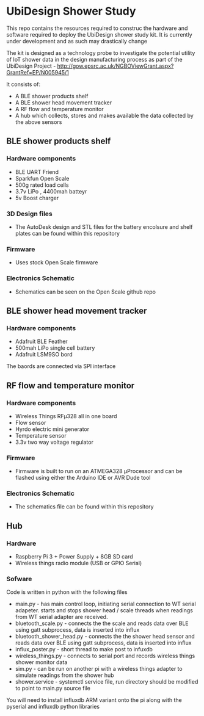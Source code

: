 # UbiDesign Shower Study
This repo contains the resources required to construc the hardware and software required to deploy the UbiDesign shower study kit. It is currently under development and as such may drastically change

The kit is designed as a technology probe to investigate the potential utility of IoT shower data in the design manufacturing process as part of the UbiDesign Project - <http://gow.epsrc.ac.uk/NGBOViewGrant.aspx?GrantRef=EP/N005945/1>

It consists of:
* A BLE shower products shelf
* A BLE shower head movement tracker
* A RF flow and temperature monitor
* A hub which collects, stores and makes available the data collected by the above sensors

## BLE shower products shelf

### Hardware components
* BLE UART Friend
* Sparkfun Open Scale
* 500g rated load cells
* 3.7v LiPo , 4400mah batteyr
* 5v Boost charger 

### 3D Design files
* The AutoDesk design and STL files for the battery encolsure and shelf plates can be found within this repository

### Firmware
* Uses stock Open Scale firmware

### Electronics Schematic
* Schematics can be seen on the Open Scale github repo

## BLE shower head movement tracker

### Hardware components
* Adafruit BLE Feather
* 500mah LiPo single cell battery
* Adafruit LSM9SO bord

The baords are connected via SPI interface

## RF flow and temperature monitor

### Hardware components
* Wireless Things RFµ328 all in one board
* Flow sensor
* Hyrdo electric mini generator
* Temperature sensor
* 3.3v two way voltage regulator

### Firmware
* Firmware is built to run on an ATMEGA328 µProcessor and can be flashed using either the Arduino IDE or AVR Dude tool

### Electronics Schematic
* The schematics file can be found within this repository

## Hub

### Hardware
* Raspberry Pi 3 + Power Supply + 8GB SD card
* Wireless things radio module (USB or GPIO Serial)

### Sofware 
Code is written in python with the following files

* main.py - has main control loop, initiating serial connection to WT serial adapeter. starts and stops shower head / scale threads when readings from WT serial adapter are received.
* bluetooth_scale.py - connects the the scale and reads data over BLE using gatt subprocess, data is inserted into influx
* bluetooth_shower_head.py - connects the the shower head sensor and reads data over BLE using gatt subprocess, data is inserted into influx
* influx_poster.py - short thread to make post to infuxdb
* wireless_things.py - connects to serial port and records wireless things shower monitor data
* sim.py - can be run on another pi with a wireless things adapter to simulate readings from the shower hub
* shower.service - systemctl service file, run directory should be modified to point to main.py source file

You will need to install influxdb ARM variant onto the pi along with the pyserial and influxdb python libraries











